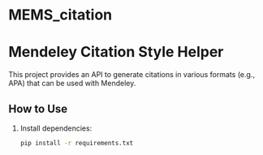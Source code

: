 # MEMS_citation
# Mendeley Citation Style Helper

This project provides an API to generate citations in various formats (e.g., APA) that can be used with Mendeley.

## How to Use

1. Install dependencies:
   ```bash
   pip install -r requirements.txt
